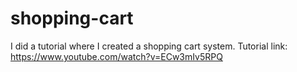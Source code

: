 # shopping-cart
I did a tutorial where I created a shopping cart system.
Tutorial link: https://www.youtube.com/watch?v=ECw3mIv5RPQ
